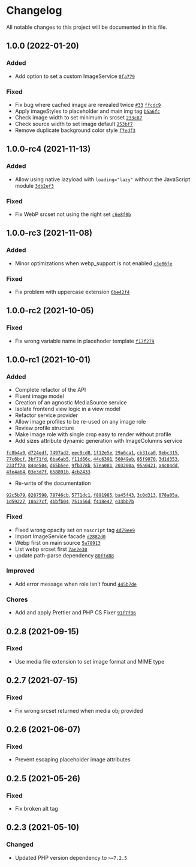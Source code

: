 # Changelog

All notable changes to this project will be documented in this file.

## 1.0.0 (2022-01-20)

### Added

- Add option to set a custom ImageService [`0fa779`](https://github.com/area17/twill-image/commit/0fa77994b9489e00d561def79ab72327ad195880)

### Fixed

- Fix bug where cached image are revealed twice [`#33`](https://github.com/area17/twill-image/pull/33) [`ffcdc9`](https://github.com/area17/twill-image/commit/ffcdc93691c1bae4de1566bc77cbff71369d5cad)
- Apply imageStyles to placeholder and main img tag [`b5a6fc`](https://github.com/area17/twill-image/commit/b5a6fc24eec990da122d16e9cd52b463bc940f93)
- Check image width to set minimum in srcset [`233c87`](https://github.com/area17/twill-image/commit/233c8708ed7f370e33be9b48241df59d3298dbf3)
- Check source width to set image default [`253bf7`](https://github.com/area17/twill-image/commit/253bf743438aa5282b5c24bde7227df5748df26b)
- Remove duplicate background color style [`f7edf3`](https://github.com/area17/twill-image/commit/f7edf3e6ec0ac5d6fee0e63510778734f3bf8a3e)

## 1.0.0-rc4 (2021-11-13)

### Added

- Allow using native lazyload with `loading="lazy"` without the JavaScript module [`3db2ef3`](https://github.com/area17/twill-image/commit/3db2ef3372aecea2c3a3b8028d8e59bdb4219da5)

### Fixed

- Fix WebP srcset not using the right set [`c6e8f0b`](https://github.com/area17/twill-image/commit/c6e8f0b5842fba47c176cb62734e678da242980f)

## 1.0.0-rc3 (2021-11-08)

### Added

- Minor optimizations when webp_support is not enabled [`c3e06fe`](https://github.com/area17/twill-image/commit/c3e06feed527f889c53f6c56d312de311000432c)

### Fixed

- Fix problem with uppercase extension [`6be42f4`](https://github.com/area17/twill-image/commit/6be42f402718d17e1333eabdccf83c192123c198)

## 1.0.0-rc2 (2021-10-05)

### Fixed

- Fix wrong variable name in placehoder template [`f17f279`](https://github.com/area17/twill-image/commit/f17f27996d0a994d0bd14610884d8a3113c1a9a7)

## 1.0.0-rc1 (2021-10-01)

### Added

- Complete refactor of the API
- Fluent image model
- Creation of an agnostic MediaSource service
- Isolate frontend view logic in a view model
- Refactor service provider
- Allow image profiles to be re-used on any image role
- Review profile structure
- Make image role with single crop easy to render without profile
- Add sizes attribute dynamic generation with ImageColumns service

[`fc8b4a0`](https://github.com/area17/twill-image/commit/fc8b4a0), [`d724edf`](https://github.com/area17/twill-image/commit/d724edf), [`7497ad2`](https://github.com/area17/twill-image/commit/7497ad2), [`eec9cd8`](https://github.com/area17/twill-image/commit/eec9cd8), [`1f12e5e`](https://github.com/area17/twill-image/commit/1f12e5e), [`29a6ca1`](https://github.com/area17/twill-image/commit/29a6ca1), [`cb31ca0`](https://github.com/area17/twill-image/commit/cb31ca0), [`9ebc315`](https://github.com/area17/twill-image/commit/9ebc315), [`77c6bcf`](https://github.com/area17/twill-image/commit/77c6bcf), [`3bf71fd`](https://github.com/area17/twill-image/commit/3bf71fd), [`6ba6ab5`](https://github.com/area17/twill-image/commit/6ba6ab5), [`f11d66c`](https://github.com/area17/twill-image/commit/f11d66c), [`44c6391`](https://github.com/area17/twill-image/commit/44c6391), [`56049eb`](https://github.com/area17/twill-image/commit/56049eb), [`85f9070`](https://github.com/area17/twill-image/commit/85f9070), [`3d1d353`](https://github.com/area17/twill-image/commit/3d1d353), [`233ff70`](https://github.com/area17/twill-image/commit/233ff70), [`844e504`](https://github.com/area17/twill-image/commit/844e504), [`d65b5ee`](https://github.com/area17/twill-image/commit/d65b5ee), [`9fb378b`](https://github.com/area17/twill-image/commit/9fb378b), [`57ea081`](https://github.com/area17/twill-image/commit/57ea081), [`203200a`](https://github.com/area17/twill-image/commit/203200a), [`95a0421`](https://github.com/area17/twill-image/commit/95a0421), [`a4c04dd`](https://github.com/area17/twill-image/commit/a4c04dd), [`4fe4a64`](https://github.com/area17/twill-image/commit/4fe4a64), [`03e3d7f`](https://github.com/area17/twill-image/commit/03e3d7f), [`658891b`](https://github.com/area17/twill-image/commit/658891b), [`4cb2433`](https://github.com/area17/twill-image/commit/4cb2433)

- Re-write of the documentation

[`92c5b79`](https://github.com/area17/twill-image/commit/92c5b79), [`8287598`](https://github.com/area17/twill-image/commit/8287598), [`78746cb`](https://github.com/area17/twill-image/commit/78746cb), [`5771dc1`](https://github.com/area17/twill-image/commit/5771dc1), [`f891985`](https://github.com/area17/twill-image/commit/f891985), [`ba45f43`](https://github.com/area17/twill-image/commit/ba45f43), [`3c0d313`](https://github.com/area17/twill-image/commit/3c0d313), [`078a05a`](https://github.com/area17/twill-image/commit/078a05a), [`1d59227`](https://github.com/area17/twill-image/commit/1d59227), [`10a27cf`](https://github.com/area17/twill-image/commit/10a27cf), [`4bbfb04`](https://github.com/area17/twill-image/commit/4bbfb04), [`751a56d`](https://github.com/area17/twill-image/commit/751a56d), [`f418e47`](https://github.com/area17/twill-image/commit/f418e47), [`e33bb7b`](https://github.com/area17/twill-image/commit/e33bb7b)

### Fixed

- Fixed wrong opacity set on `noscript` tag [`4d79ee9`](https://github.com/area17/twill-image/commit/4d79ee9d755346470df89f3c5cd3f692c189ab7f)
- Import ImageService facade [`d2882d0`](https://github.com/area17/twill-image/commit/d2882d0)
- Webp first on main source [`5a78913`](https://github.com/area17/twill-image/commit/5a78913)
- List webp srcset first [`7ae2e30`](https://github.com/area17/twill-image/commit/7ae2e30)
- update path-parse dependency [`80ffd88`](https://github.com/area17/twill-image/commit/80ffd88)

### Improved

- Add error message when role isn't found [`445b7de`](https://github.com/area17/twill-image/commit/445b7de)

### Chores

- Add and apply Prettier and PHP CS Fixer [`91f7f96`](https://github.com/area17/twill-image/commit/91f7f96)

## 0.2.8 (2021-09-15)

### Fixed

- Use media file extension to set image format and MIME type

## 0.2.7 (2021-07-15)

### Fixed

- Fix wrong srcset returned when media obj provided

## 0.2.6 (2021-06-07)

### Fixed

- Prevent escaping placeholder image attributes

## 0.2.5 (2021-05-26)

### Fixed

- Fix broken alt tag

## 0.2.3 (2021-05-10)

### Changed

- Updated PHP version dependency to `>=7.2.5`
